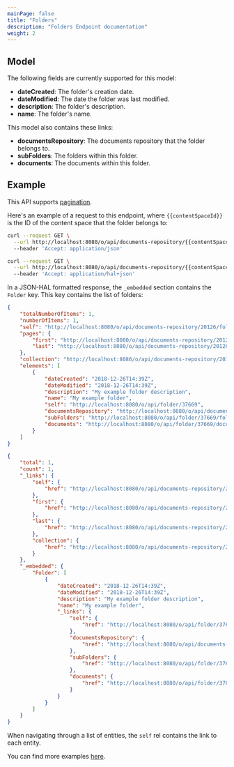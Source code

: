 ```yaml
---
mainPage: false
title: "Folders"
description: "Folders Endpoint documentation"
weight: 2
---
```


## Model

The following fields are currently supported for this model:

* **dateCreated**: The folder's creation date.
* **dateModified**: The date the folder was last modified.
* **description**: The folder's description.
* **name**: The folder's name.

This model also contains these links:

* **documentsRepository**: The documents repository that the folder belongs to.
* **subFolders**:  The folders within this folder.
* **documents**: The documents within this folder.

## Example

This API supports [pagination](/docs/general/pagination.html). 

Here's an example of a request to this endpoint, where `{{contentSpaceId}}` is the ID of the content space that the folder belongs to: 

```bash json
curl --request GET \
  --url http://localhost:8080/o/api/documents-repository/{{contentSpaceId}}/folder?page=1&per_page=1\
  --header 'Accept: application/json'
```
```bash hal
curl --request GET \
  --url http://localhost:8080/o/api/documents-repository/{{contentSpaceId}}/folder?page=1&per_page=1\
  --header 'Accept: application/hal+json'
```

In a JSON-HAL formatted response, the `_embedded` section contains the `Folder` key. This key contains the list of folders:

```json
{
    "totalNumberOfItems": 1,
    "numberOfItems": 1,
    "self": "http://localhost:8080/o/api/documents-repository/20126/folder?page=1&per_page=1",
    "pages": {
        "first": "http://localhost:8080/o/api/documents-repository/20126/folder?page=1&per_page=1",
        "last": "http://localhost:8080/o/api/documents-repository/20126/folder?page=1&per_page=1"
    },
    "collection": "http://localhost:8080/o/api/documents-repository/20126/folder",
    "elements": [
        {
            "dateCreated": "2018-12-26T14:39Z",
            "dateModified": "2018-12-26T14:39Z",
            "description": "My example folder description",
            "name": "My example folder",
            "self": "http://localhost:8080/o/api/folder/37669",
            "documentsRepository": "http://localhost:8080/o/api/documents-repository/20126",
            "subFolders": "http://localhost:8080/o/api/folder/37669/folder",
            "documents": "http://localhost:8080/o/api/folder/37669/document"
        }
    ]
}
```
```json hal
{
    "total": 1,
    "count": 1,
    "_links": {
        "self": {
            "href": "http://localhost:8080/o/api/documents-repository/20126/folder?page=1&per_page=1"
        },
        "first": {
            "href": "http://localhost:8080/o/api/documents-repository/20126/folder?page=1&per_page=1"
        },
        "last": {
            "href": "http://localhost:8080/o/api/documents-repository/20126/folder?page=1&per_page=1"
        },
        "collection": {
            "href": "http://localhost:8080/o/api/documents-repository/20126/folder"
        }
    },
    "_embedded": {
        "Folder": [
            {
                "dateCreated": "2018-12-26T14:39Z",
                "dateModified": "2018-12-26T14:39Z",
                "description": "My example folder description",
                "name": "My example folder",
                "_links": {
                    "self": {
                        "href": "http://localhost:8080/o/api/folder/37669"
                    },
                    "documentsRepository": {
                        "href": "http://localhost:8080/o/api/documents-repository/20126"
                    },
                    "subFolders": {
                        "href": "http://localhost:8080/o/api/folder/37669/folder"
                    },
                    "documents": {
                        "href": "http://localhost:8080/o/api/folder/37669/document"
                    }
                }
            }
        ]
    }
}
```

When navigating through a list of entities, the `self` rel contains the link to each entity. 

You can find more examples [here](/docs/content-space/documents-repository/folders/examples.html).
